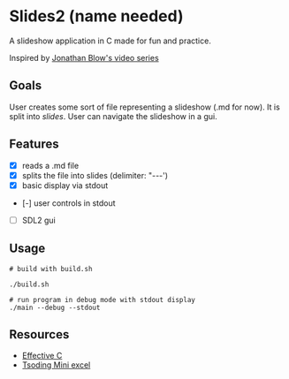 # Slides2 (name needed)

A slideshow application in C made for fun and practice.

Inspired by [Jonathan Blow's video series](https://www.youtube.com/playlist?list=PLmV5I2fxaiCL9mYvYjUj0qTnYlK4qDhkn)

## Goals

User creates some sort of file representing a slideshow (.md for now). It is split into *slides*. User can navigate the slideshow in a gui.

## Features

- [x] reads a .md file
- [x] splits the file into slides (delimiter: "---')
- [x] basic display via stdout
- [-] user controls in stdout
- [ ] SDL2 gui

## Usage

``` shell
# build with build.sh

./build.sh

# run program in debug mode with stdout display
./main --debug --stdout
```

## Resources

- [Effective C](https://nostarch.com/Effective_C)
- [Tsoding Mini excel](https://www.youtube.com/playlist?list=PLpM-Dvs8t0VYfQc5dq21Vc81G1rGHwkmT)
